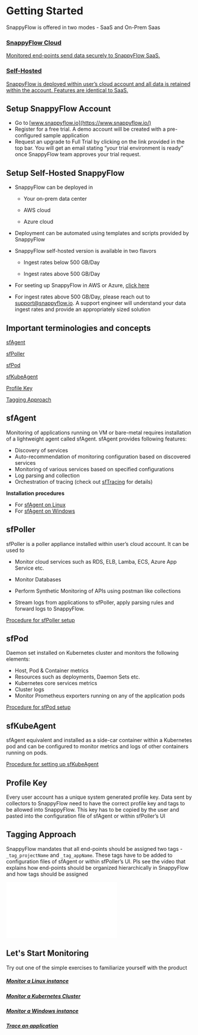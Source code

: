 # Getting Started

SnappyFlow is offered in two modes - SaaS and On-Prem Saas 

<div class="panel_container row">
   <div class="innerText"> 
   <a href="#setup-saas-account">
        <h3>SnappyFlow Cloud</h3>Monitored end-points send data securely to SnappyFlow SaaS.</a></div>
<div class="innerText"> 
  <a href="#setup-on-prem-saas">
  <h3>Self-Hosted </h3>SnappyFlow is deployed within user’s cloud account and all data is retained within the account. Features are identical to SaaS.</a></div>
</div>

## Setup SnappyFlow Account

- Go to [www.snappyflow.io](https://www.snappyflow.io/) 
- Register for a free trial. A demo account will be created with a pre-configured sample application 
- Request an upgrade to Full Trial by clicking on the link provided in the top bar. You will get an  email stating “your trial environment is ready” once SnappyFlow team approves your trial request. 

## Setup Self-Hosted SnappyFlow

- SnappyFlow can be deployed in
  
  - Your on-prem data center
  
  - AWS cloud
  
  - Azure cloud

- Deployment can be automated using templates and scripts provided by SnappyFlow 

- SnappyFlow self-hosted version is available in two flavors
  
  - Ingest rates below 500 GB/Day
  
  - Ingest rates above 500 GB/Day

- For seeting up SnappyFlow in AWS or Azure, [click here](/docs/quick_start/snappyflow_self_hosted)

- For ingest rates above 500 GB/Day, please reach out to [support@snappyflow.io](mailto:support@snappyflow.io). A support engineer will understand your data ingest rates and provide an appropriately sized solution 

## Important terminologies and concepts

[sfAgent](#sfagent)

[sfPoller](#sfpoller)

[sfPod](#sfpod)

[sfKubeAgent](#sfkubeagent)

[Profile Key](#profile-key)

[Tagging Approach](#tagging-approach)

## sfAgent

Monitoring of applications running on VM or bare-metal requires installation of a lightweight agent called sfAgent. sfAgent provides following features: 

- Discovery of services
- Auto-recommendation of monitoring configuration based on discovered services
- Monitoring of various services based on specified configurations 
- Log parsing and collection
- Orchestration of tracing (check out [sfTracing](/docs/tracing/overview) for details)

**Installation procedures**

- For [sfAgent on Linux](/docs/integrations/os/linux/sfagent_linux) 
- For [sfAgent on Windows](/docs/integrations/os/windows/sfagent_windows)

## sfPoller

sfPoller is a poller appliance installed within user’s cloud account. It can be used to

- Monitor cloud services such as RDS, ELB, Lamba, ECS, Azure App Service etc. 

- Monitor Databases 

- Perform Synthetic Monitoring of APIs using postman like collections 

- Stream logs from applications to sfPoller, apply parsing rules and forward logs to SnappyFlow. 

[Procedure for sfPoller setup](/docs/quick_start/sfpoller_setup)

## sfPod

Daemon set installed on Kubernetes cluster and monitors the following elements: 

- Host, Pod & Container metrics 
- Resources such as deployments, Daemon Sets etc. 
- Kubernetes core services metrics 
- Cluster logs 
- Monitor Prometheus exporters running on any of the application pods 

[Procedure for sfPod setup](/docs/integrations/kubernetes/kubernetes_monitoring_with_sfPod)

## sfKubeAgent

sfAgent equivalent and installed as a side-car container within a Kubernetes  pod and can be configured to monitor metrics and logs of other  containers running on pods. 

[Procedure for setting up sfKubeAgent](/docs/integrations/kubernetes/sfkubeagent_installation)

## Profile Key

Every user account has a unique system generated profile key. Data sent by collectors to SnappyFlow need to have the correct profile key and tags to be allowed into SnappyFlow. This key has to be copied by the user and pasted into the configuration file of sfAgent or within sfPoller’s UI

## Tagging Approach

SnappyFlow mandates that all end-points should be assigned two tags - `_tag_projectName` and `_tag_appName`. These tags have to be added to configuration files of sfAgent or within sfPoller’s UI.  Pls see the video that explains how end-points should be organized hierarchically in SnappyFlow and how tags should be assigned

<iframe title="Key Concepts" src="/videos/Key-Concepts-production.mp4" frameBorder="0" allow="accelerometer; clipboard-write; encrypted-media; gyroscope; picture-in-picture" allowFullScreen="true" webkitallowfullscreen="true" mozallowfullscreen="true" allowtransparency="true"  autoplay="0"  ></iframe>

## Let's Start Monitoring

Try out one of the simple exercises to familiarize yourself with the product 

##### [Monitor a Linux instance](/docs/integrations/os/linux/linux_os)

##### [Monitor a Kubernetes Cluster](/docs/integrations/kubernetes/kubernetes_monitoring_with_sfPod)

##### [Monitor a Windows instance](/docs/integrations/os/windows/sfagent_windows)

##### [Trace an application](/docs/Tracing/overview)